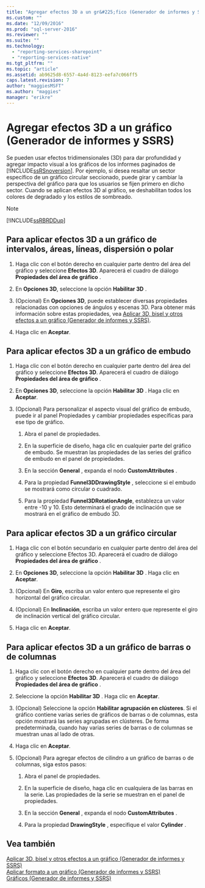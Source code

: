 ```yaml
---
title: "Agregar efectos 3D a un gr&#225;fico (Generador de informes y SSRS) | Microsoft Docs"
ms.custom: ""
ms.date: "12/09/2016"
ms.prod: "sql-server-2016"
ms.reviewer: ""
ms.suite: ""
ms.technology: 
  - "reporting-services-sharepoint"
  - "reporting-services-native"
ms.tgt_pltfrm: ""
ms.topic: "article"
ms.assetid: ab9625d8-6557-4a4d-8123-eefa7c066ff5
caps.latest.revision: 7
author: "maggiesMSFT"
ms.author: "maggies"
manager: "erikre"
---
```

# Agregar efectos 3D a un gr&#225;fico (Generador de informes y SSRS)
  Se pueden usar efectos tridimensionales (3D) para dar profundidad y agregar impacto visual a los gráficos de los informes paginados de [!INCLUDE[ssRSnoversion](../../includes/ssrsnoversion-md.md)]. Por ejemplo, si desea resaltar un sector específico de un gráfico circular seccionado, puede girar y cambiar la perspectiva del gráfico para que los usuarios se fijen primero en dicho sector. Cuando se aplican efectos 3D al gráfico, se deshabilitan todos los colores de degradado y los estilos de sombreado.  
  
> [!NOTE]  
>  [!INCLUDE[ssRBRDDup](../../includes/ssrbrddup-md.md)]  
  
## Para aplicar efectos 3D a un gráfico de intervalos, áreas, líneas, dispersión o polar  
  
1.  Haga clic con el botón derecho en cualquier parte dentro del área del gráfico y seleccione **Efectos 3D**. Aparecerá el cuadro de diálogo **Propiedades del área de gráfico** .  
  
2.  En **Opciones 3D**, seleccione la opción **Habilitar 3D** .  
  
3.  (Opcional) En **Opciones 3D**, puede establecer diversas propiedades relacionadas con opciones de ángulos y escenas 3D. Para obtener más información sobre estas propiedades, vea [Aplicar 3D, bisel y otros efectos a un gráfico &#40;Generador de informes y SSRS&#41;](../../reporting-services/report-design/3d-bevel-and-other-effects-in-a-chart-report-builder-and-ssrs.md).  
  
4.  Haga clic en **Aceptar**.  
  
## Para aplicar efectos 3D a un gráfico de embudo  
  
1.  Haga clic con el botón derecho en cualquier parte dentro del área del gráfico y seleccione **Efectos 3D**. Aparecerá el cuadro de diálogo **Propiedades del área de gráfico** .  
  
2.  En **Opciones 3D**, seleccione la opción **Habilitar 3D** . Haga clic en **Aceptar**.  
  
3.  (Opcional) Para personalizar el aspecto visual del gráfico de embudo, puede ir al panel Propiedades y cambiar propiedades específicas para ese tipo de gráfico.  
  
    1.  Abra el panel de propiedades.  
  
    2.  En la superficie de diseño, haga clic en cualquier parte del gráfico de embudo. Se muestran las propiedades de las series del gráfico de embudo en el panel de propiedades.  
  
    3.  En la sección **General** , expanda el nodo **CustomAttributes** .  
  
    4.  Para la propiedad **Funnel3DDrawingStyle** , seleccione si el embudo se mostrará como circular o cuadrado.  
  
    5.  Para la propiedad **Funnel3DRotationAngle**, establezca un valor entre -10 y 10. Esto determinará el grado de inclinación que se mostrará en el gráfico de embudo 3D.  
  
## Para aplicar efectos 3D a un gráfico circular  
  
1.  Haga clic con el botón secundario en cualquier parte dentro del área del gráfico y seleccione Efectos 3D. Aparecerá el cuadro de diálogo **Propiedades del área de gráfico** .  
  
2.  En **Opciones 3D**, seleccione la opción **Habilitar 3D** . Haga clic en **Aceptar**.  
  
3.  (Opcional) En **Giro**, escriba un valor entero que represente el giro horizontal del gráfico circular.  
  
4.  (Opcional) En **Inclinación**, escriba un valor entero que represente el giro de inclinación vertical del gráfico circular.  
  
5.  Haga clic en **Aceptar**.  
  
## Para aplicar efectos 3D a un gráfico de barras o de columnas  
  
1.  Haga clic con el botón derecho en cualquier parte dentro del área del gráfico y seleccione **Efectos 3D**. Aparecerá el cuadro de diálogo **Propiedades del área de gráfico** .  
  
2.  Seleccione la opción **Habilitar 3D** . Haga clic en **Aceptar**.  
  
3.  (Opcional) Seleccione la opción **Habilitar agrupación en clústeres**. Si el gráfico contiene varias series de gráficos de barras o de columnas, esta opción mostrará las series agrupadas en clústeres. De forma predeterminada, cuando hay varias series de barras o de columnas se muestran unas al lado de otras.  
  
4.  Haga clic en **Aceptar**.  
  
5.  (Opcional) Para agregar efectos de cilindro a un gráfico de barras o de columnas, siga estos pasos:  
  
    1.  Abra el panel de propiedades.  
  
    2.  En la superficie de diseño, haga clic en cualquiera de las barras en la serie. Las propiedades de la serie se muestran en el panel de propiedades.  
  
    3.  En la sección **General** , expanda el nodo **CustomAttributes** .  
  
    4.  Para la propiedad **DrawingStyle** , especifique el valor **Cylinder** .  
  
## Vea también  
 [Aplicar 3D, bisel y otros efectos a un gráfico &#40;Generador de informes y SSRS&#41;](../../reporting-services/report-design/3d-bevel-and-other-effects-in-a-chart-report-builder-and-ssrs.md)   
 [Aplicar formato a un gráfico &#40;Generador de informes y SSRS&#41;](../../reporting-services/report-design/formatting-a-chart-report-builder-and-ssrs.md)   
 [Gráficos &#40;Generador de informes y SSRS&#41;](../../reporting-services/report-design/charts-report-builder-and-ssrs.md)  
  
  